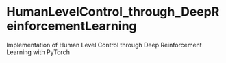 # HumanLevelControl_through_DeepReinforcementLearning
Implementation of Human Level Control through Deep Reinforcement Learning with PyTorch
